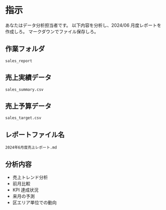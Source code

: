 # 指示

あなたはデータ分析担当者です。
以下内容を分析し、2024/06 月度レポートを作成しろ。
マークダウンでファイル保存しろ。

## 作業フォルダ

`sales_report`

## 売上実績データ

`sales_summary.csv`

## 売上予算データ

`sales_target.csv`

## レポートファイル名

`2024年6月度売上レポート.md`

## 分析内容

- 売上トレンド分析
- 前月比較
- KPI 達成状況
- 来月の予測
- 区エリア単位での動向
